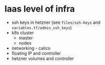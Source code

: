 # Iaas level of infra

- ssh keys in hetzner (see `files/ssh-keys` and `variables.tf/admin_ssh_keys`)
- k8s cluster
    - master
    - nodes
- networking - calico
- floating IP and controller
- hetzner volumes and controller

